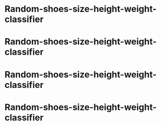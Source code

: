 # Random-shoes-size-height-weight-classifier
# Random-shoes-size-height-weight-classifier
# Random-shoes-size-height-weight-classifier
# Random-shoes-size-height-weight-classifier
